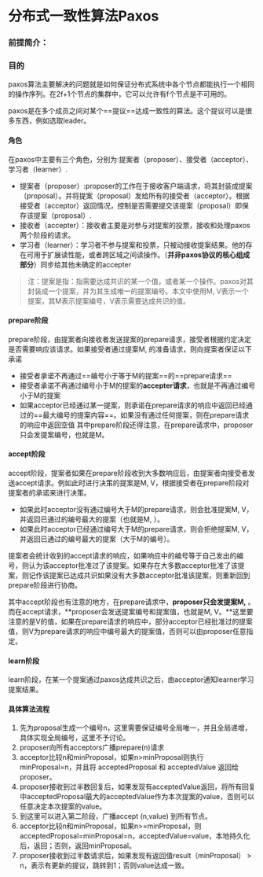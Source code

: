 # 分布式一致性算法Paxos
### 前提简介：


### 目的
paxos算法主要解决的问题就是如何保证分布式系统中各个节点都能执行一个相同的操作序列。在2f+1个节点的集群中，它可以允许有f个节点是不可用的。

paxos是在多个成员之间对某个==提议==达成一致性的算法。这个提议可以是很多东西，例如选取leader。

#### 角色
在paxos中主要有三个角色，分别为:提案者（proposer）、接受者（acceptor）、学习者（learner）.

- 提案者（proposer）:proposer的工作在于接收客户端请求，将其封装成提案（proposal）。并将提案（proposal）发给所有的接受者（acceptor）。根据接受者（acceptor）返回情况，控制是否需要提交该提案（proposal）即保存该提案（proposal）.
- 接收者（accepter）：接收者主要是对参与对提案的投票，接收和处理paxos两个阶段的请求。
- 学习者（learner）：学习者不参与提案和投票，只被动接收提案结果。他的存在可用于扩展读性能，或者跨区域之间读操作。（**并非paxos协议的核心组成部分**）同步给其他未确定的accepter

> 注：提案是指：指需要达成共识的某一个值，或者某一个操作。paxos对其封装成一个提案，并为其生成唯一的提案编号。本文中使用M, V表示一个提案，其M表示提案编号，V表示需要达成共识的值。

#### prepare阶段
prepare阶段，由提案者向接收者发送提案的prepare请求，接受者根据约定决定是否需要响应该请求。如果接受者通过提案M, 的准备请求，则向提案者保证以下承诺

- 接受者承诺不再通过==编号小于等于M的提案==的==prepare请求==
- 接受者承诺不再通过编号小于M的提案的**accepter请求**，也就是不再通过编号小于M的提案
- 如果acceptor已经通过某一提案，则承诺在prepare请求的响应中返回已经通过的==最大编号的提案内容==。如果没有通过任何提案，则在prepare请求的响应中返回空值
其中prepare阶段还得注意，在prepare请求中，proposer只会发提案编号，也就是M。

#### accept阶段
accept阶段，提案者如果在prepare阶段收到大多数响应后，由提案者向接受者发送accept请求。例如此时进行决策的提案是M, V，根据接受者在prepare阶段对提案者的承诺来进行决策。

- 如果此时acceptor没有通过编号大于M的prepare请求，则会批准提案M, V，并返回已通过的编号最大的提案（也就是M, ）。
- 如果此时acceptor已经通过编号大于M的prepare请求，则会拒绝提案M, V，并返回已通过的编号最大的提案（大于M的编号）。


提案者会统计收到的accept请求的响应，如果响应中的编号等于自己发出的编号，则认为该acceptor批准过了该提案。如果存在大多数acceptor批准了该提案，则记作该提案已达成共识如果没有大多数acceptor批准该提案，则重新回到prepare阶段进行协商。

其中accept阶段也有注意的地方，在prepare请求中，**proposer只会发提案M,** 。而在accept请求，**proposer会发送提案编号和提案值，也就是M, V。**这里要注意的是V的值，如果在prepare请求的响应中，部分acceptor已经批准过的提案值，则V为prepare请求的响应中编号最大的提案值，否则可以由proposer任意指定。

#### learn阶段
learn阶段，在某一个提案通过paxos达成共识之后，由acceptor通知learner学习提案结果。

#### 具体算法流程
1. 先为proposal生成一个编号n，这里需要保证编号全局唯一，并且全局递增，具体实现全局编号，这里不予讨论。
2. proposer向所有acceptors广播prepare(n)请求
3. acceptor比较n和minProposal，如果n>minProposal则执行minProposal=n，并且将 acceptedProposal 和 acceptedValue 返回给proposer。
4. proposer接收到过半数回复后，如果发现有acceptedValue返回，将所有回复中acceptedProposal最大的acceptedValue作为本次提案的value，否则可以任意决定本次提案的value。
5. 到这里可以进入第二阶段，广播accept (n,value) 到所有节点。
4. acceptor比较n和minProposal，如果n>=minProposal，则acceptedProposal=minProposal=n，acceptedValue=value，本地持久化后，返回；否则，返回minProposal。
5. proposer接收到过半数请求后，如果发现有返回值result（minProposal） > n，表示有更新的提议，跳转到1；否则value达成一致。